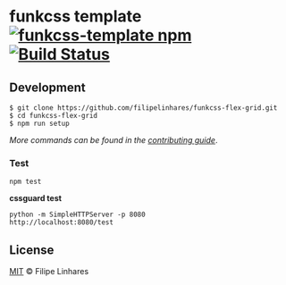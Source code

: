 # funkcss template [![funkcss-template npm](https://img.shields.io/npm/v/funkcss-template.svg)](https://www.npmjs.com/package/funkcss-template) [![Build Status](https://travis-ci.org/filipelinhares/funkcss-template.svg?branch=master)](https://travis-ci.org/filipelinhares/funkcss-template)


## Development
```
$ git clone https://github.com/filipelinhares/funkcss-flex-grid.git
$ cd funkcss-flex-grid
$ npm run setup
```

_More commands can be found in the [contributing guide](https://github.com/filipelinhares/funkcss/blob/master/CONTRIBUTING.md)_.


### Test
```
npm test
```

**cssguard test**
```
python -m SimpleHTTPServer -p 8080
http://localhost:8080/test
```

## License
[MIT](LICENSE.md) © Filipe Linhares
